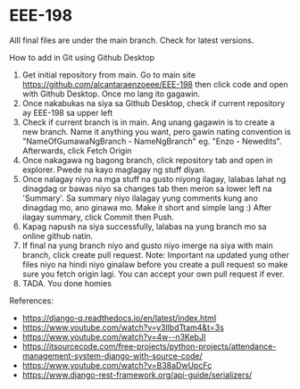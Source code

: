 # EEE-198

Alll final files are under the main branch. Check for latest versions. 

How to add in Git using Github Desktop

1. Get initial repository from main. Go to main site https://github.com/alcantaraenzoeee/EEE-198 then click code and open with Github Desktop. Once mo lang ito gagawin.
2. Once nakabukas na siya sa Github Desktop, check if current repository ay EEE-198 sa upper left
3. Check if current branch is in main. Ang unang gagawin is to create a new branch. Name it anything you want, pero gawin nating convention is "NameOfGumawaNgBranch - NameNgBranch" eg. "Enzo - Newedits". Afterwards, click Fetch Origin
4. Once nakagawa ng bagong branch, click repository tab and open in explorer. Pwede na kayo maglagay ng stuff diyan. 
5. Once nalagay niyo na mga stuff na gusto niyong ilagay, lalabas lahat ng dinagdag or bawas niyo sa changes tab then meron sa lower left na 'Summary'. Sa summary niyo ilalagay yung comments kung ano dinagdag mo, ano ginawa mo. Make it short and simple lang :) After ilagay summary, click Commit then Push. 
6. Kapag napush na siya successfully, lalabas na yung branch mo sa online github natin. 
7. If final na yung branch niyo and gusto niyo imerge na siya with main branch, click create pull request. Note: Important na updated yung other files niyo na hindi niyo ginalaw before you create a pull request so make sure you fetch origin lagi. You can accept your own pull request if ever.
8. TADA. You done homies

References:
- https://django-q.readthedocs.io/en/latest/index.html
- https://www.youtube.com/watch?v=y3llbdTtam4&t=3s
- https://www.youtube.com/watch?v=4w--n3KebJI
- https://itsourcecode.com/free-projects/python-projects/attendance-management-system-django-with-source-code/
- https://www.youtube.com/watch?v=B38aDwUpcFc
- https://www.django-rest-framework.org/api-guide/serializers/

